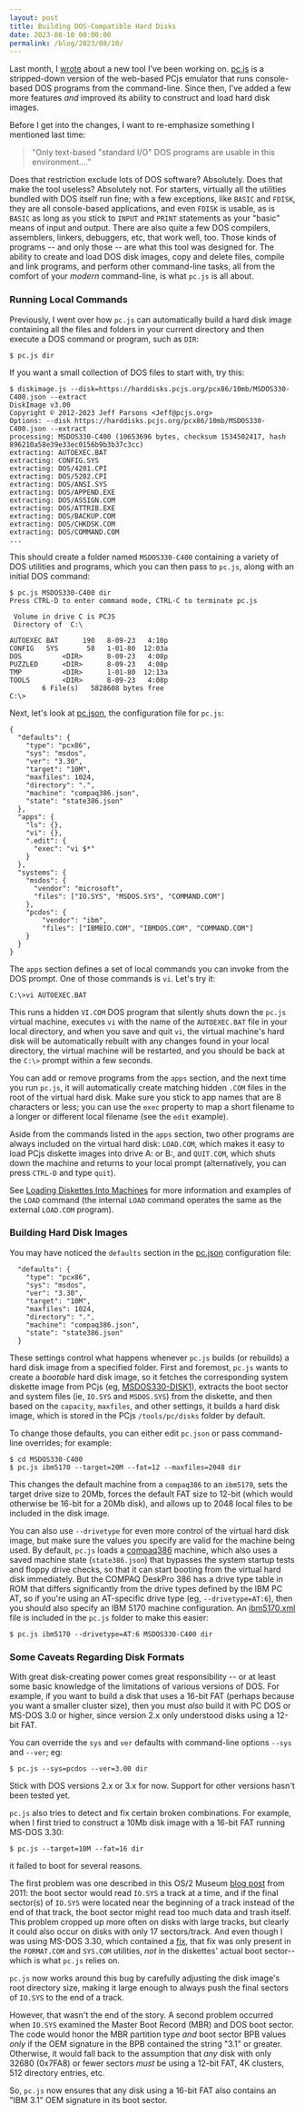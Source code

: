 ```yaml
---
layout: post
title: Building DOS-Compatible Hard Disks
date: 2023-08-10 00:00:00
permalink: /blog/2023/08/10/
---
```


Last month, I [wrote](/blog/2023/07/15/) about a new tool I've been working on. [pc.js](/tools/pc/) is a stripped-down version of the web-based PCjs emulator that runs console-based DOS programs from the command-line.  Since then, I've added a few more features *and* improved its ability to construct and load hard disk images.

Before I get into the changes, I want to re-emphasize something I mentioned last time:

> "Only text-based "standard I/O" DOS programs are usable in this environment...."

Does that restriction exclude lots of DOS software?  Absolutely.  Does that make the tool useless?  Absolutely not.  For starters, virtually all the utilities bundled with DOS itself run fine; with a few exceptions, like `BASIC` and `FDISK`, they are all console-based applications, and even `FDISK` is usable, as is `BASIC` as long as you stick to `INPUT` and `PRINT` statements as your "basic" means of input and output.  There are also quite a few DOS compilers, assemblers, linkers, debuggers, etc, that work well, too.  Those kinds of programs -- and only those -- are what this tool was designed for.  The ability to create and load DOS disk images, copy and delete files, compile and link programs, and perform other command-line tasks, all from the comfort of your *modern* command-line, is what `pc.js` is all about.

### Running Local Commands

Previously, I went over how `pc.js` can automatically build a hard disk image containing all the files and folders in your current directory and then execute a DOS command or program, such as `DIR`:

    $ pc.js dir

If you want a small collection of DOS files to start with, try this:

    $ diskimage.js --disk=https://harddisks.pcjs.org/pcx86/10mb/MSDOS330-C400.json --extract
    DiskImage v3.00
    Copyright © 2012-2023 Jeff Parsons <Jeff@pcjs.org>
    Options: --disk https://harddisks.pcjs.org/pcx86/10mb/MSDOS330-C400.json --extract
    processing: MSDOS330-C400 (10653696 bytes, checksum 1534502417, hash 896210a58e39e33ec0156b9b3b37c3cc)
    extracting: AUTOEXEC.BAT
    extracting: CONFIG.SYS
    extracting: DOS/4201.CPI
    extracting: DOS/5202.CPI
    extracting: DOS/ANSI.SYS
    extracting: DOS/APPEND.EXE
    extracting: DOS/ASSIGN.COM
    extracting: DOS/ATTRIB.EXE
    extracting: DOS/BACKUP.COM
    extracting: DOS/CHKDSK.COM
    extracting: DOS/COMMAND.COM
    ...

This should create a folder named `MSDOS330-C400` containing a variety of DOS utilities and programs, which you can then pass to `pc.js`, along with an initial DOS command:

    $ pc.js MSDOS330-C400 dir
    Press CTRL-D to enter command mode, CTRL-C to terminate pc.js

     Volume in drive C is PCJS       
     Directory of  C:\

    AUTOEXEC BAT      190   8-09-23   4:10p
    CONFIG   SYS       58   1-01-80  12:03a
    DOS          <DIR>      8-09-23   4:08p
    PUZZLED      <DIR>      8-09-23   4:08p
    TMP          <DIR>      1-01-80  12:13a
    TOOLS        <DIR>      8-09-23   4:08p
            6 File(s)   5828608 bytes free
    C:\>

Next, let's look at [pc.json](/tools/pc/pc.json), the configuration file for `pc.js`:

```
{
  "defaults": {
    "type": "pcx86",
    "sys": "msdos",
    "ver": "3.30",
    "target": "10M",
    "maxfiles": 1024,
    "directory": ".",
    "machine": "compaq386.json",
    "state": "state386.json"
  },
  "apps": {
    "ls": {},
    "vi": {},
    ".edit": {
      "exec": "vi $*"
    }
  },
  "systems": {
    "msdos": {
      "vendor": "microsoft",
      "files": ["IO.SYS", "MSDOS.SYS", "COMMAND.COM"]
    },
    "pcdos": {
        "vendor": "ibm",
        "files": ["IBMBIO.COM", "IBMDOS.COM", "COMMAND.COM"]
    }
  }
}                                                                                                                                                           
```

The `apps` section defines a set of local commands you can invoke from the DOS prompt.  One of those commands is `vi`.  Let's try it:

    C:\>vi AUTOEXEC.BAT

This runs a hidden `VI.COM` DOS program that silently shuts down the `pc.js` virtual machine, executes `vi` with the name of the `AUTOEXEC.BAT` file in your local directory, and when you save and quit `vi`, the virtual machine's hard disk will be automatically rebuilt with any changes found in your local directory, the virtual machine will be restarted, and you should be back at the `C:\>` prompt within a few seconds.

You can add or remove programs from the `apps` section, and the next time you run `pc.js`, it will automatically create matching hidden `.COM` files in the root of the virtual hard disk.  Make sure you stick to app names that are 8 characters or less; you can use the `exec` property to map a short filename to a longer or different local filename (see the `edit` example).

Aside from the commands listed in the `apps` section, two other programs are always included on the virtual hard disk: `LOAD.COM`, which makes it easy to load PCjs diskette images into drive A: or B:, and `QUIT.COM`, which shuts down the machine and returns to your local prompt (alternatively, you can press `CTRL-D` and type `quit`).

See [Loading Diskettes Into Machines](/tools/pc/#loading-diskettes-into-machines) for more information and examples of the `LOAD` command (the internal `LOAD` command operates the same as the external `LOAD.COM` program).

### Building Hard Disk Images

You may have noticed the `defaults` section in the [pc.json](/tools/pc/pc.json) configuration file:

```
  "defaults": {
    "type": "pcx86",
    "sys": "msdos",
    "ver": "3.30",
    "target": "10M",
    "maxfiles": 1024,
    "directory": ".",
    "machine": "compaq386.json",
    "state": "state386.json"
  }
```

These settings control what happens whenever `pc.js` builds (or rebuilds) a hard disk image from a specified folder.  First and foremost, `pc.js` wants to create a *bootable* hard disk image, so it fetches the corresponding system diskette image from PCjs (eg, [MSDOS330-DISK1](https://diskettes.pcjs.org/pcx86/sys/dos/microsoft/3.30/MSDOS330-DISK1.json)), extracts the boot sector and system files (ie, `IO.SYS` and `MSDOS.SYS`) from the diskette, and then based on the `capacity`, `maxfiles`, and other settings, it builds a hard disk image, which is stored in the PCjs `/tools/pc/disks` folder by default.

To change those defaults, you can either edit `pc.json` or pass command-line overrides; for example:

    $ cd MSDOS330-C400
    $ pc.js ibm5170 --target=20M --fat=12 --maxfiles=2048 dir

This changes the default machine from a `compaq386` to an `ibm5170`, sets the target drive size to 20Mb, forces the default FAT size to 12-bit (which would otherwise be 16-bit for a 20Mb disk), and allows up to 2048 local files to be included in the disk image.

You can also use `--drivetype` for even more control of the virtual hard disk image, but make sure the values you specify are valid for the machine being used.  By default, `pc.js` loads a [compaq386](/tools/pc/compaq386.json) machine, which also uses a saved machine state (`state386.json`) that bypasses the system startup tests and floppy drive checks, so that it can start booting from the virtual hard disk immediately.  But the COMPAQ DeskPro 386 has a drive type table in ROM that differs significantly from the drive types defined by the IBM PC AT, so if you're using an AT-specific drive type (eg, `--drivetype=AT:6`), then you should also specify an IBM 5170 machine configuration.  An [ibm5170.xml](/tools/pc/ibm5170.xml) file is included in the `pc.js` folder to make this easier:

    $ pc.js ibm5170 --drivetype=AT:6 MSDOS330-C400 dir

### Some Caveats Regarding Disk Formats

With great disk-creating power comes great responsibility -- or at least some basic knowledge of the limitations of various versions of DOS.  For example, if you want to build a disk that uses a 16-bit FAT (perhaps because you want a smaller cluster size), then you must *also* build it with PC DOS or MS-DOS 3.0 or higher, since version 2.x only understood disks using a 12-bit FAT.

You can override the `sys` and `ver` defaults with command-line options `--sys` and `--ver`; eg:

    $ pc.js --sys=pcdos --ver=3.00 dir

Stick with DOS versions 2.x or 3.x for now.  Support for other versions hasn't been tested yet.

`pc.js` also tries to detect and fix certain broken combinations.  For example, when I first tried to construct a 10Mb disk image with a 16-bit FAT running MS-DOS 3.30:

    $ pc.js --target=10M --fat=16 dir

it failed to boot for several reasons.

The first problem was one described in this OS/2 Museum [blog post](http://www.os2museum.com/wp/hang-with-early-dos-boot-sector/) from 2011: the boot sector would read `IO.SYS` a track at a time, and if the final sector(s) of `IO.SYS` were located near the beginning of a track instead of the end of that track, the boot sector might read too much data and trash itself.  This problem cropped up more often on disks with large tracks, but clearly it could also occur on disks with only 17 sectors/track.  And even though I was using MS-DOS 3.30, which contained a [fix](https://www.os2museum.com/wp/dos-boot-hang-update/), that fix was only present in the `FORMAT.COM` and `SYS.COM` utilities, *not* in the diskettes' actual boot sector--which is what `pc.js` relies on.

`pc.js` now works around this bug by carefully adjusting the disk image's root directory size, making it large enough to always push the final sectors of `IO.SYS` to the end of a track.

However, that wasn't the end of the story.  A second problem occurred when `IO.SYS` examined the Master Boot Record (MBR) and DOS boot sector.  The code would honor the MBR partition type *and* boot sector BPB values *only* if the OEM signature in the BPB contained the string "3.1" or greater.  Otherwise, it would fall back to the assumption that *any* disk with only 32680 (0x7FA8) or fewer sectors *must* be using a 12-bit FAT, 4K clusters, 512 directory entries, etc.

So, `pc.js` now ensures that any disk using a 16-bit FAT also contains an "IBM  3.1" OEM signature in its boot sector.
